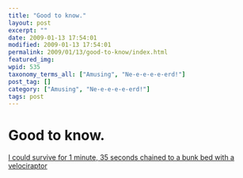 ```yaml
---
title: "Good to know."
layout: post
excerpt: ""
date: 2009-01-13 17:54:01
modified: 2009-01-13 17:54:01
permalink: 2009/01/13/good-to-know/index.html
featured_img: 
wpid: 535
taxonomy_terms_all: ["Amusing", "Ne-e-e-e-e-erd!"]
post_tag: []
category: ["Amusing", "Ne-e-e-e-e-erd!"]
tags: post
---
```


# Good to know.

[ <span>I could survive for</span> 1 minute, 35 seconds <span>chained to a bunk bed with a velociraptor</span> ](http://www.bunkbeds.net/velociraptor/)